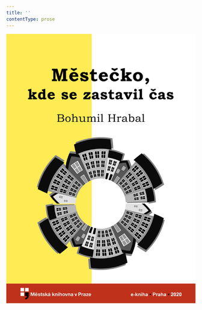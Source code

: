 ```yaml
---
title: ''
contentType: prose
---
```


<section>

![obalka_mestecko_kde_se_zastavil_cas.jpg](./resources/obalka_mestecko_kde_se__fmt.png)

</section>
